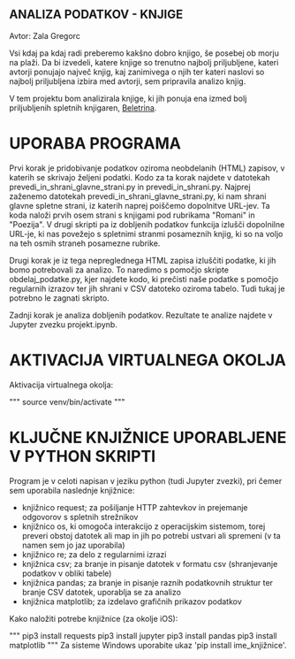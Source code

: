 ## ANALIZA PODATKOV - KNJIGE

Avtor: Zala Gregorc   

Vsi kdaj pa kdaj radi preberemo kakšno dobro knjigo, še posebej ob morju na plaži. Da bi izvedeli, katere knjige so trenutno najbolj priljubljene, kateri avtorji ponujajo največ knjig, kaj zanimivega o njih ter kateri naslovi so najbolj priljubljena izbira med avtorji, sem pripravila analizo knjig.

V tem projektu bom analizirala knjige, ki jih ponuja ena izmed bolj priljubljenih spletnih knjigaren, [Beletrina](https://beletrina.si). 

# UPORABA PROGRAMA

Prvi korak je pridobivanje podatkov oziroma neobdelanih (HTML) zapisov, v katerih se skrivajo željeni podatki. Kodo za ta korak najdete v datotekah prevedi_in_shrani_glavne_strani.py in prevedi_in_shrani.py. Najprej zaženemo datotekah prevedi_in_shrani_glavne_strani.py, ki nam shrani glavne spletne strani, iz katerih naprej poiščemo dopolnitve URL-jev. Ta koda naloži prvih osem strani s knjigami pod rubrikama "Romani" in "Poezija". V drugi skripti pa iz dobljenih podatkov funkcija izlušči dopolnilne URL-je, ki nas povežejo s spletnimi stranmi posameznih knjig, ki so na voljo na teh osmih straneh posamezne rubrike.

Drugi korak je iz tega nepreglednega HTML zapisa izluščiti podatke, ki jih bomo potrebovali za analizo. To naredimo s pomočjo skripte obdelaj_podatke.py, kjer najdete kodo, ki prečisti naše podatke s pomočjo regularnih izrazov ter jih shrani v CSV datoteko oziroma tabelo. Tudi tukaj je potrebno le zagnati skripto.

Zadnji korak je analiza dobljenih podatkov. Rezultate te analize najdete v Jupyter zvezku projekt.ipynb.

# AKTIVACIJA VIRTUALNEGA OKOLJA 

Aktivacija virtualnega okolja:

"""
source venv/bin/activate
"""

# KLJUČNE KNJIŽNICE UPORABLJENE V PYTHON SKRIPTI

Program je v celoti napisan v jeziku python (tudi Jupyter zvezki), pri čemer sem uporabila naslednje knjižnice:

 - knjižnico request; za pošiljanje HTTP zahtevkov in prejemanje odgovorov s spletnih strežnikov 
 - knjižnico os, ki omogoča interakcijo z operacijskim sistemom, torej preveri obstoj datotek ali map in jih po potrebi ustvari ali spremeni (v ta namen sem jo jaz uporabila) 
 - knjižnico re; za delo z regularnimi izrazi
 - knjižnica csv; za branje in pisanje datotek v formatu csv (shranjevanje podatkov v obliki tabele)
 - knjižnica pandas; za branje in pisanje raznih podatkovnih struktur ter branje CSV datotek, uporablja se za analizo
 - knjižnica matplotlib; za izdelavo grafičnih prikazov podatkov

Kako naložiti potrebe knjižnice (za okolje iOS):

"""
pip3 install requests
pip3 install jupyter
pip3 install pandas
pip3 install matplotlib
"""
Za sisteme Windows uporabite ukaz 'pip install ime_knjižnice'.